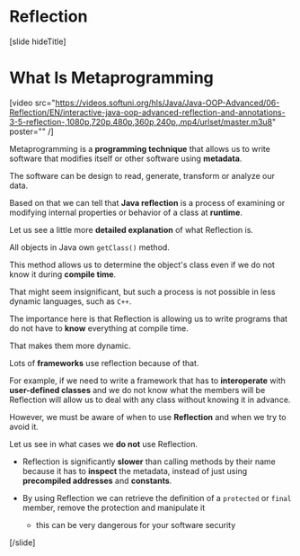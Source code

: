 # Reflection

[slide hideTitle]

# What Is Metaprogramming

[video src="https://videos.softuni.org/hls/Java/Java-OOP-Advanced/06-Reflection/EN/interactive-java-oop-advanced-reflection-and-annotations-3-5-reflection-,1080p,720p,480p,360p,240p,.mp4/urlset/master.m3u8" poster="" /]

Metaprogramming is a **programming technique** that allows us to write software that modifies itself or other software using **metadata**.

The software can be design to read, generate, transform or analyze our data.

Based on that we can tell that **Java reflection** is a process of examining or modifying internal properties or behavior of a class at **runtime**.

Let us see a little more **detailed explanation** of what Reflection is.

All objects in Java own `getClass()` method. 

This method allows us to determine the object's class even if we do not know it during **compile time**.

That might seem insignificant, but such a process is not possible in less dynamic languages, such as `C++`.

The importance here is that Reflection is allowing us to write programs that do not have to **know** everything at compile time. 

That makes them more dynamic.

Lots of **frameworks** use reflection because of that. 

For example, if we need to write a framework that has to **interoperate** with **user-defined classes** and we do not know what the members will be Reflection will allow us to deal with any class without knowing it in advance.

However, we must be aware of when to use **Reflection** and when we try to avoid it.

Let us see in what cases we **do not** use Reflection.

- Reflection is significantly **slower** than calling methods by their name because it has to **inspect** the metadata, instead of just using **precompiled addresses** and **constants**.

- By using Reflection we can retrieve the definition of a `protected` or `final` member, remove the protection and manipulate it
    * this can be very dangerous for your software security

[/slide]
